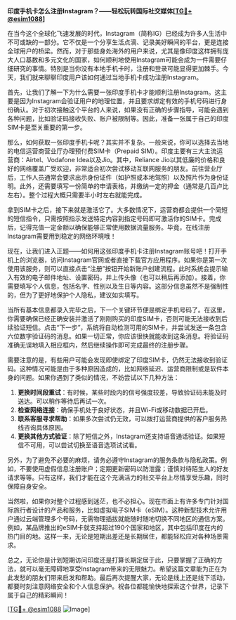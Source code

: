 **印度手机卡怎么注册Instagram？——轻松玩转国际社交媒体[[TG💪+ @esim1088](https://t.me/s/esim1088)]**

在当今这个全球化飞速发展的时代，Instagram（简称IG）已经成为许多人生活中不可或缺的一部分。它不仅是一个分享生活点滴、记录美好瞬间的平台，更是连接全球用户的桥梁。然而，对于那些身处海外的用户来说，尤其是像印度这样拥有庞大人口基数和多元文化的国家，如何顺利地使用Instagram可能会成为一件需要仔细研究的事情。特别是当你没有本地手机卡时，注册和登录可能显得更加棘手。今天，我们就来聊聊印度用户该如何通过当地手机卡成功注册Instagram。

首先，让我们了解一下为什么需要一张印度手机卡才能顺利注册Instagram。这主要是因为Instagram会验证用户的地理位置，并且要求绑定有效的手机号码进行身份确认。对于初次接触这个平台的人来说，如果没有正确的步骤指导，可能会遇到各种问题，比如验证码接收失败、账户被限制等。因此，准备一张属于自己的印度SIM卡是至关重要的第一步。

那么，如何获取一张印度手机卡呢？其实并不复杂。一般来说，你可以选择去当地的电信运营商营业厅办理预付费SIM卡（Prepaid SIM）。印度主要有三大主流运营商：Airtel、Vodafone Idea以及Jio。其中，Reliance Jio以其低廉的价格和良好的网络覆盖广受欢迎，非常适合初次尝试移动互联网服务的朋友。前往营业厅后，工作人员通常会要求出示身份证件（如护照或本地驾照）以及照片作为身份证明。此外，还需要填写一份简单的申请表格，并缴纳一定的押金（通常是几百卢比左右）。整个过程大概只需要半小时左右就能完成。

拿到SIM卡之后，接下来就是激活它了。大多数情况下，运营商都会提供一个简短的短信指令，只需按照指示发送特定内容到指定号码即可激活你的SIM卡。完成后，记得充值一定金额以确保能够正常使用数据流量服务。毕竟，在线注册Instagram需要用到稳定的网络环境哦！

现在，让我们进入正题——如何用这张印度手机卡注册Instagram账号吧！打开手机上的浏览器，访问Instagram官网或者直接下载官方应用程序。如果你是第一次使用该服务，则可以直接点击“注册”按钮开始新账户创建流程。此时系统会提示输入有效的电子邮件地址、设置密码，并上传头像（也可以稍后再添加）。接着，你需要填写个人信息，包括名字、性别以及生日等内容。这部分信息虽然不是强制性的，但为了更好地保护个人隐私，建议如实填写。

当所有基本信息都录入完毕之后，下一个关键环节便是绑定手机号码了。在这里，你需要确保已经正确安装并激活了刚刚购买的印度SIM卡，否则可能无法接收到后续验证短信。点击“下一步”，系统将自动检测可用的SIM卡，并尝试发送一条包含六位数字验证码的消息。如果一切正常，你应该很快就能收到这条消息。将验证码准确无误地填入相应框内，然后继续操作即可完成最终的注册步骤。

需要注意的是，有些用户可能会发现即使绑定了印度SIM卡，仍然无法接收到验证码。这种情况可能是由于多种原因造成的，比如网络延迟、运营商限制或是软件本身的问题。如果你遇到了类似的情况，不妨尝试以下几种方法：

1. **更换时间段重试**：有时候，某些时段内的信号强度较差，导致验证码未能及时送达。可以稍作等待后再试一次。
2. **检查网络连接**：确保手机处于良好状态，并且Wi-Fi或移动数据已开启。
3. **联系客服寻求帮助**：如果多次尝试仍无效，可以拨打运营商提供的客户服务热线咨询具体原因。
4. **更换其他方式验证**：除了短信之外，Instagram还支持语音通话验证。如果短信不可用，可以尝试切换至语音选项试试看。

另外，为了避免不必要的麻烦，请务必遵守Instagram的服务条款与隐私政策。例如，不要使用虚假信息注册账户；定期更新密码以防泄露；谨慎对待陌生人的好友请求等等。只有这样，我们才能在这个充满活力的社交平台上尽情享受乐趣，同时保障自身安全。

当然啦，如果你对整个过程感到迷茫，也不必担心。现在市面上有许多专门针对国际旅行者设计的产品和服务，比如虚拟电子SIM卡（eSIM）。这种新型技术允许用户通过云端管理多个号码，无需物理插拔就能随时随地切换不同地区的通信方案。例如，某品牌推出的eSIM卡就支持超过190个国家和地区，其中包括印度在内的热门目的地。这样一来，无论是短期出差还是长期居住，都能轻松应对各种场景需求。

总之，无论你是计划短期访问印度还是打算长期定居于此，只要掌握了正确的方法，就可以毫无障碍地享受Instagram带来的无限魅力。希望这篇文章能为正在为此发愁的朋友们带来启发和帮助。最后再次提醒大家，无论是线上还是线下活动，都要时刻注意网络安全和个人信息保护。祝各位都能愉快地探索这个世界，记录下属于自己的精彩瞬间！

[[TG💪+ @esim1088](https://t.me/s/esim1088) ![Image](https://i.postimg.cc/4NQfJmqS/Snipaste-2025-05-13-00-14-12.png)]
